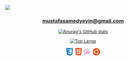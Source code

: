 ![](https://komarev.com/ghpvc/?username=MustafaSamedYeyin&color=blueviolet)
<div align="center">


### mustafasamedyeyin@gmail.com
[![Anurag's GitHub stats](https://github-readme-stats.vercel.app/api?username=MustafaSamedYeyin&show_icons=true&theme=radical)](https://github.com/anuraghazra/github-readme-stats)

[![Top Langs](https://github-readme-stats.vercel.app/api/top-langs/?username=MustafaSamedYeyin&layout=compact&theme=radical)](https://github.com/anuraghazra/github-readme-stats)
<div style="max-height= 25px;">
  <img src="https://raw.githubusercontent.com/MustafaSamedYeyin/MustafaSamedYeyin/a1f83044e260e725fbc7972552b970de384e006f/css3-original.svg" width="25" title="css3">
  <img src="https://raw.githubusercontent.com/MustafaSamedYeyin/MustafaSamedYeyin/a1f83044e260e725fbc7972552b970de384e006f/html5-original.svg" width="25" title="html5">
  <img src="https://raw.githubusercontent.com/MustafaSamedYeyin/MustafaSamedYeyin/a1f83044e260e725fbc7972552b970de384e006f/sass-original.svg" width="25" title="sass">
  <img src="https://raw.githubusercontent.com/MustafaSamedYeyin/MustafaSamedYeyin/a1f83044e260e725fbc7972552b970de384e006f/ubuntu-plain.svg" width="25" title="ubuntu">
  </div>
</div>
